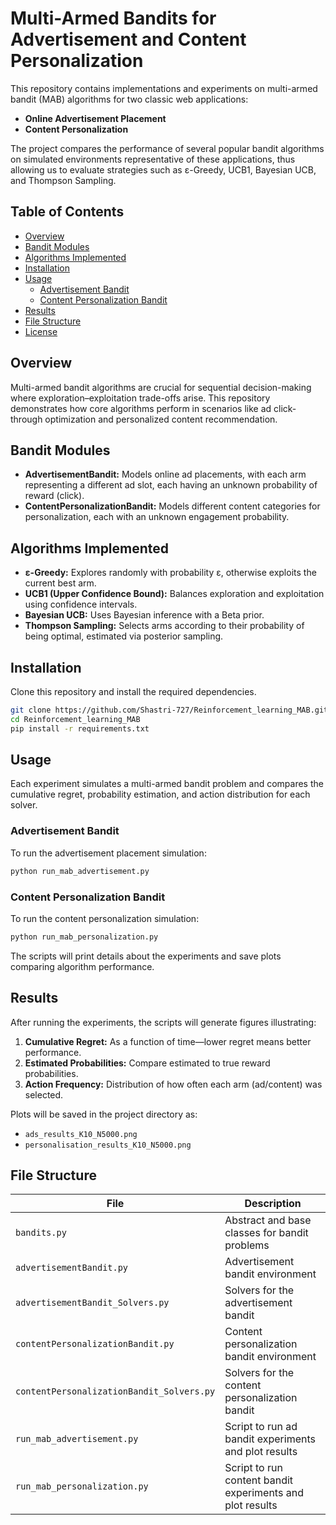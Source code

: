 # Multi-Armed Bandits for Advertisement and Content Personalization

This repository contains implementations and experiments on multi-armed bandit (MAB) algorithms for two classic web applications:
- **Online Advertisement Placement**
- **Content Personalization**

The project compares the performance of several popular bandit algorithms on simulated environments representative of these applications, thus allowing us to evaluate strategies such as ε-Greedy, UCB1, Bayesian UCB, and Thompson Sampling.

## Table of Contents

- [Overview](#overview)
- [Bandit Modules](#bandit-modules)
- [Algorithms Implemented](#algorithms-implemented)
- [Installation](#installation)
- [Usage](#usage)
  - [Advertisement Bandit](#advertisement-bandit)
  - [Content Personalization Bandit](#content-personalization-bandit)
- [Results](#results)
- [File Structure](#file-structure)
- [License](#license)

## Overview

Multi-armed bandit algorithms are crucial for sequential decision-making where exploration–exploitation trade-offs arise. This repository demonstrates how core algorithms perform in scenarios like ad click-through optimization and personalized content recommendation.

## Bandit Modules

- **AdvertisementBandit:** Models online ad placements, with each arm representing a different ad slot, each having an unknown probability of reward (click).
- **ContentPersonalizationBandit:** Models different content categories for personalization, each with an unknown engagement probability.

## Algorithms Implemented

- **ε-Greedy:** Explores randomly with probability ε, otherwise exploits the current best arm.
- **UCB1 (Upper Confidence Bound):** Balances exploration and exploitation using confidence intervals.
- **Bayesian UCB:** Uses Bayesian inference with a Beta prior.
- **Thompson Sampling:** Selects arms according to their probability of being optimal, estimated via posterior sampling.

## Installation

Clone this repository and install the required dependencies.

```bash
git clone https://github.com/Shastri-727/Reinforcement_learning_MAB.git
cd Reinforcement_learning_MAB
pip install -r requirements.txt
```

## Usage

Each experiment simulates a multi-armed bandit problem and compares the cumulative regret, probability estimation, and action distribution for each solver.

### Advertisement Bandit

To run the advertisement placement simulation:

```bash
python run_mab_advertisement.py
```

### Content Personalization Bandit

To run the content personalization simulation:

```bash
python run_mab_personalization.py
```

The scripts will print details about the experiments and save plots comparing algorithm performance.

## Results

After running the experiments, the scripts will generate figures illustrating:

1. **Cumulative Regret:** As a function of time—lower regret means better performance.
2. **Estimated Probabilities:** Compare estimated to true reward probabilities.
3. **Action Frequency:** Distribution of how often each arm (ad/content) was selected.

Plots will be saved in the project directory as:
- `ads_results_K10_N5000.png`
- `personalisation_results_K10_N5000.png`

## File Structure

| File                                  | Description                                              |
|----------------------------------------|----------------------------------------------------------|
| `bandits.py`                          | Abstract and base classes for bandit problems            |
| `advertisementBandit.py`               | Advertisement bandit environment                         |
| `advertisementBandit_Solvers.py`       | Solvers for the advertisement bandit                     |
| `contentPersonalizationBandit.py`      | Content personalization bandit environment               |
| `contentPersonalizationBandit_Solvers.py` | Solvers for the content personalization bandit         |
| `run_mab_advertisement.py`             | Script to run ad bandit experiments and plot results     |
| `run_mab_personalization.py`           | Script to run content bandit experiments and plot results|

